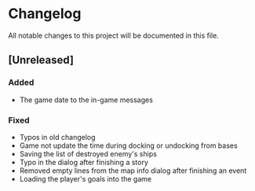 # Changelog
All notable changes to this project will be documented in this file.

## [Unreleased]

### Added
- The game date to the in-game messages

### Fixed
- Typos in old changelog
- Game not update the time during docking or undocking from bases
- Saving the list of destroyed enemy's ships
- Typo in the dialog after finishing a story
- Removed empty lines from the map info dialog after finishing an event
- Loading the player's goals into the game
